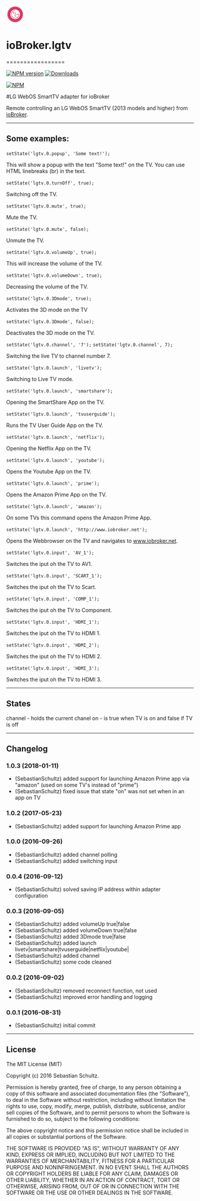 ![Logo](admin/lgtv.png)
# ioBroker.lgtv
=================

[![NPM version](http://img.shields.io/npm/v/iobroker.lgtv.svg)](https://www.npmjs.com/package/iobroker.lgtv)
[![Downloads](https://img.shields.io/npm/dm/iobroker.lgtv.svg)](https://www.npmjs.com/package/iobroker.lgtv)

[![NPM](https://nodei.co/npm/iobroker.lgtv.png?downloads=true)](https://nodei.co/npm/iobroker.lgtv/)


#LG WebOS SmartTV adapter for ioBroker

Remote controlling an LG WebOS SmartTV (2013 models and higher) from [ioBroker](https://www.iobroker.net).


---




## Some examples:
```setState('lgtv.0.popup', 'Some text!');```

This will show a popup with the text "Some text!" on the TV.
You can use HTML linebreaks (br) in the text.


```setState('lgtv.0.turnOff', true);```

Switching off the TV.


```setState('lgtv.0.mute', true);```

Mute the TV.

```setState('lgtv.0.mute', false);```

Unmute the TV.


```setState('lgtv.0.volumeUp', true);```

This will increase the volume of the TV.

```setState('lgtv.0.volumeDown', true);```

Decreasing the volume of the TV.


```setState('lgtv.0.3Dmode', true);```

Activates the 3D mode on the TV

```setState('lgtv.0.3Dmode', false);```

Deactivates the 3D mode on the TV.


```setState('lgtv.0.channel', '7');```
```setState('lgtv.0.channel', 7);```

Switching the live TV to channel number 7.


```setState('lgtv.0.launch', 'livetv');```

Switching to Live TV mode.

```setState('lgtv.0.launch', 'smartshare');```

Opening the SmartShare App on the TV.

```setState('lgtv.0.launch', 'tvuserguide');```

Runs the TV User Guide App on the TV.

```setState('lgtv.0.launch', 'netflix');```

Opening the Netflix App on the TV.

```setState('lgtv.0.launch', 'youtube');```

Opens the Youtube App on the TV.

```setState('lgtv.0.launch', 'prime');```

Opens the Amazon Prime App on the TV.

```setState('lgtv.0.launch', 'amazon');```

On some TVs this command opens the Amazon Prime App.

```setState('lgtv.0.launch', 'http://www.iobroker.net');```

Opens the Webbrowser on the TV and navigates to www.iobroker.net.

```setState('lgtv.0.input', 'AV_1');```

Switches the iput oh the TV to AV1.

```setState('lgtv.0.input', 'SCART_1');```

Switches the iput oh the TV to Scart.

```setState('lgtv.0.input', 'COMP_1');```

Switches the iput oh the TV to Component.

```setState('lgtv.0.input', 'HDMI_1');```

Switches the iput oh the TV to HDMI 1.

```setState('lgtv.0.input', 'HDMI_2');```

Switches the iput oh the TV to HDMI 2.

```setState('lgtv.0.input', 'HDMI_3');```

Switches the iput oh the TV to HDMI 3.


---

## States

channel - holds the current chanel
on - is true when TV is on and false if TV is off

---


## Changelog

### 1.0.3 (2018-01-11)
* (SebastianSchultz) added support for launching Amazon Prime app via "amazon" (used on some TV's instead of "prime")
* (SebastianSchultz) fixed issue that state "on" was not set when in an app on TV

### 1.0.2 (2017-05-23)
* (SebastianSchultz) added support for launching Amazon Prime app

### 1.0.0 (2016-09-26)
* (SebastianSchultz) added channel polling
* (SebastianSchultz) added switching input

### 0.0.4 (2016-09-12)
* (SebastianSchultz) solved saving IP address within adapter configuration

### 0.0.3 (2016-09-05)
* (SebastianSchultz) added volumeUp true|false
* (SebastianSchultz) added volumeDown true|false
* (SebastianSchultz) added 3Dmode true|false
* (SebastianSchultz) added launch livetv|smartshare|tvuserguide|netflix|youtube|<URL>
* (SebastianSchultz) added channel <channelNumber>
* (SebastianSchultz) some code cleaned

### 0.0.2 (2016-09-02)
* (SebastianSchultz) removed reconnect function, not used
* (SebastianSchultz) improved error handling and logging

### 0.0.1 (2016-08-31)
* (SebastianSchultz) initial commit


---


## License

The MIT License (MIT)

Copyright (c) 2016 Sebastian Schultz.

Permission is hereby granted, free of charge, to any person obtaining a copy
of this software and associated documentation files (the "Software"), to deal
in the Software without restriction, including without limitation the rights
to use, copy, modify, merge, publish, distribute, sublicense, and/or sell
copies of the Software, and to permit persons to whom the Software is
furnished to do so, subject to the following conditions:

The above copyright notice and this permission notice shall be included in
all copies or substantial portions of the Software.

THE SOFTWARE IS PROVIDED "AS IS", WITHOUT WARRANTY OF ANY KIND, EXPRESS OR
IMPLIED, INCLUDING BUT NOT LIMITED TO THE WARRANTIES OF MERCHANTABILITY,
FITNESS FOR A PARTICULAR PURPOSE AND NONINFRINGEMENT. IN NO EVENT SHALL THE
AUTHORS OR COPYRIGHT HOLDERS BE LIABLE FOR ANY CLAIM, DAMAGES OR OTHER
LIABILITY, WHETHER IN AN ACTION OF CONTRACT, TORT OR OTHERWISE, ARISING FROM,
OUT OF OR IN CONNECTION WITH THE SOFTWARE OR THE USE OR OTHER DEALINGS IN
THE SOFTWARE.
